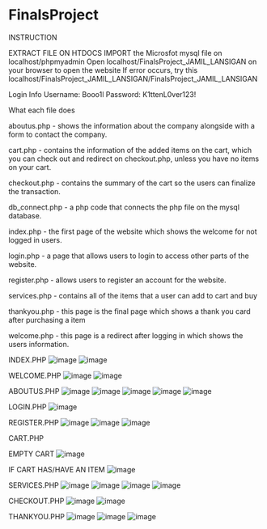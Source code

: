 # FinalsProject
INSTRUCTION

EXTRACT FILE ON HTDOCS
IMPORT the Microsfot mysql file on localhost/phpmyadmin
Open localhost/FinalsProject_JAMIL_LANSIGAN on your browser to open the website 
  If error occurs, try this localhost/FinalsProject_JAMIL_LANSIGAN/FinalsProject_JAMIL_LANSIGAN

Login Info
Username: Booo1l
Password: K1ttenL0ver123!

What each file does

aboutus.php - shows the information about the company alongside with a form to contact the company.

cart.php - contains the information of the added items on the cart, which you can check out and redirect on checkout.php, unless you have no items on your cart.

checkout.php - contains the summary of the cart so the users can finalize the transaction.

db_connect.php - a php code that connects the php file on the mysql database.

index.php - the first page of the website which shows the welcome for not logged in users.

login.php - a page that allows users to login to access other parts of the website.

register.php - allows users to register an account for the website.

services.php - contains all of the items that a user can add to cart and buy

thankyou.php - this page is the final page which shows a thank you card after purchasing a item

welcome.php - this page is a redirect after logging in which shows the users information.

INDEX.PHP
![image](https://github.com/user-attachments/assets/8c5afb37-57b6-4bff-8ef2-3d50735ced55)
![image](https://github.com/user-attachments/assets/c00fb2fa-986a-458c-b996-b19976abb737)

WELCOME.PHP
![image](https://github.com/user-attachments/assets/e37114cb-43e5-4b8f-ad4d-4898e098e587)
![image](https://github.com/user-attachments/assets/055e2eef-dece-49f9-aa2e-9c9e02a58d9c)

ABOUTUS.PHP
![image](https://github.com/user-attachments/assets/1d7871f4-2f56-43cf-8a38-1c08d7f7c73b)
![image](https://github.com/user-attachments/assets/3b5ec618-453e-43d4-8ddc-ae1488fc181f)
![image](https://github.com/user-attachments/assets/baaa6814-4f8c-44d5-9932-bba87162a518)
![image](https://github.com/user-attachments/assets/48fe8653-9701-4151-b6da-9e242023dff7)
![image](https://github.com/user-attachments/assets/4ad2226e-6194-4fe7-ae37-7013451e3c45)

LOGIN.PHP
![image](https://github.com/user-attachments/assets/5635f97b-c88f-4365-a646-dbcbc59dbebf)

REGISTER.PHP
![image](https://github.com/user-attachments/assets/7638d7f8-0ff8-4713-bdb8-d2f044f2e06d)
![image](https://github.com/user-attachments/assets/8a21d50c-04e0-4405-a4da-d4d7ea528e97)
![image](https://github.com/user-attachments/assets/af157e80-3e6b-4e8d-84b6-7fcc563d4a5d)

CART.PHP

EMPTY CART
![image](https://github.com/user-attachments/assets/af8719bd-d708-4728-9d35-c3ddd0fc1848)

IF CART HAS/HAVE AN ITEM
![image](https://github.com/user-attachments/assets/fb389477-c0ef-4a61-afda-256555a1ad41)

SERVICES.PHP
![image](https://github.com/user-attachments/assets/9f311c87-9e50-4503-a8c8-0757f17a8822)
![image](https://github.com/user-attachments/assets/042d9a06-6a7b-465a-b11b-84602038938d)
![image](https://github.com/user-attachments/assets/6b6af28d-720c-4081-ab66-5c9525205e35)
![image](https://github.com/user-attachments/assets/423458ef-7ff7-4256-8c99-68c04c540d1d)

CHECKOUT.PHP
![image](https://github.com/user-attachments/assets/a77da4e2-5a11-4792-9687-a07091c75a87)
![image](https://github.com/user-attachments/assets/7600d866-d41b-4a01-b216-8dec8eab22e6)

THANKYOU.PHP
![image](https://github.com/user-attachments/assets/5ea7bbc7-103f-4ced-905c-0d24aa82e138)
![image](https://github.com/user-attachments/assets/311b25fe-da0b-4b25-9904-9d2267c5e901)
![image](https://github.com/user-attachments/assets/61cf7497-7019-4785-b26f-b369252baa18)



